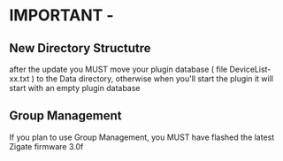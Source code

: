 # IMPORTANT - 

## New Directory Structutre
after the update you MUST move your plugin database ( file DeviceList-xx.txt ) to the Data directory, otherwise when you'll start the plugin it will start with an empty plugin database

## Group Management
If you plan to use Group Management, you MUST have flashed the latest Zigate firmware 3.0f
